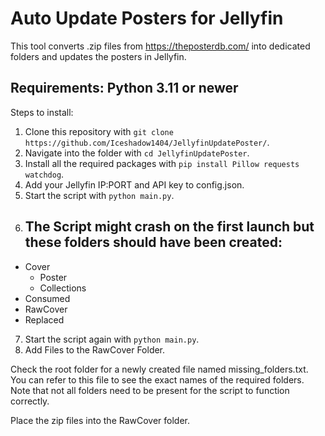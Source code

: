 # Auto Update Posters for Jellyfin
This tool converts .zip files from https://theposterdb.com/ into dedicated folders and updates the posters in Jellyfin.

## Requirements: Python 3.11 or newer

Steps to install:

1. Clone this repository with `git clone https://github.com/Iceshadow1404/JellyfinUpdatePoster/`.
2. Navigate into the folder with `cd JellyfinUpdatePoster`.
3. Install all the required packages with `pip install Pillow requests watchdog`.
4. Add your Jellyfin IP:PORT and API key to config.json.
5. Start the script with `python main.py`.
6. ## The Script might crash on the first launch but these folders should have been created:

- Cover
  - Poster
  - Collections
- Consumed
- RawCover
- Replaced

7.  Start the script again with `python main.py`.
8. Add Files to the RawCover Folder. 


Check the root folder for a newly created file named missing_folders.txt. You can refer to this file to see the exact names of the required folders. Note that not all folders need to be present for the script to function correctly.

Place the zip files into the RawCover folder.

